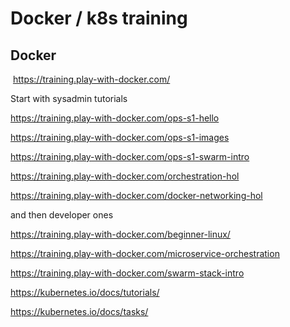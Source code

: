 # Docker / k8s training

## Docker

 <https://training.play-with-docker.com/>

Start with sysadmin tutorials

<https://training.play-with-docker.com/ops-s1-hello>

<https://training.play-with-docker.com/ops-s1-images>

<https://training.play-with-docker.com/ops-s1-swarm-intro>

<https://training.play-with-docker.com/orchestration-hol>

<https://training.play-with-docker.com/docker-networking-hol>

and then developer ones

<https://training.play-with-docker.com/beginner-linux/>

<https://training.play-with-docker.com/microservice-orchestration>

<https://training.play-with-docker.com/swarm-stack-intro>

<https://kubernetes.io/docs/tutorials/>

<https://kubernetes.io/docs/tasks/>
